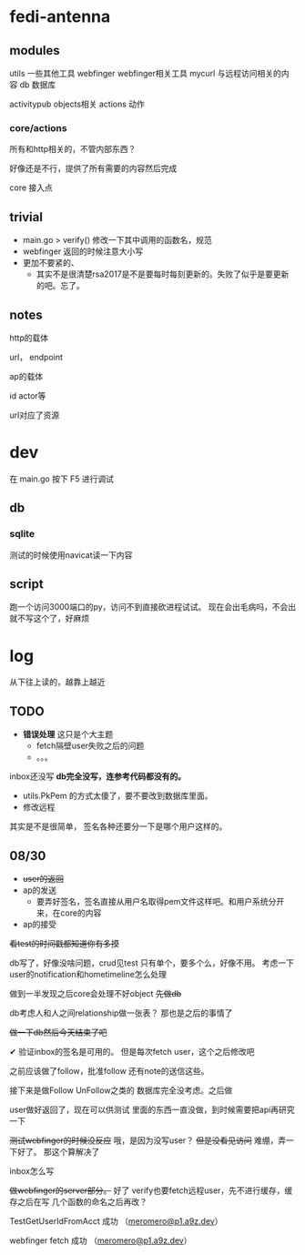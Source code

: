 # fedi-antenna


## modules

utils 一些其他工具
webfinger webfinger相关工具
mycurl 与远程访问相关的内容
db 数据库

activitypub objects相关
actions 动作

### core/actions

所有和http相关的，不管内部东西？

好像还是不行，提供了所有需要的内容然后完成

core 接入点

## trivial 

- main.go > verify() 修改一下其中调用的函数名，规范
- webfinger 返回的时候注意大小写
- 更加不要紧的、
  - 其实不是很清楚rsa2017是不是要每时每刻更新的。失败了似乎是要更新的吧。忘了。

## notes

http的载体

url， endpoint


ap的载体

id actor等


url对应了资源

# dev

在 main.go 按下 F5 进行调试

## db

### sqlite

测试的时候使用navicat读一下内容

## script

跑一个访问3000端口的py，访问不到直接砍进程试试。
现在会出毛病吗，不会出就不写这个了，好麻烦

# log

从下往上读的，越靠上越近

## TODO

- **错误处理** 这只是个大主题
  - fetch隔壁user失败之后的问题
  - 。。。

inbox还没写
**db完全没写，连参考代码都没有的。**

- utils.PkPem 的方式太傻了，要不要改到数据库里面。
- 修改远程

其实是不是很简单，
签名各种还要分一下是哪个用户这样的。


## 08/30

- ~~user的返回~~
- ap的发送
  - 要弄好签名，签名直接从用户名取得pem文件这样吧。和用户系统分开来，在core的内容
- ap的接受

~~看test的时间戳都知道你有多摸~~

db写了，好像没啥问题，crud见test
只有单个，要多个么，好像不用。
考虑一下user的notification和hometimeline怎么处理

做到一半发现之后core会处理不好object
~~先做db~~

db考虑人和人之间relationship做一张表？
那也是之后的事情了

~~做一下db然后今天结束了吧~~

✔ 验证inbox的签名是可用的。
但是每次fetch user，这个之后修改吧

之前应该做了follow，批准follow
还有note的送信这些。

接下来是做Follow UnFollow之类的
数据库完全没考虑。之后做

user做好返回了，现在可以供测试
里面的东西一直没做，到时候需要把api再研究一下

~~测试webfinger的时候没反应~~
哦，是因为没写user？
~~但是没看见访问~~ 难绷，弄一下好了。
那这个算解决了

inbox怎么写

~~做webfinger的server部分。~~ 好了
verify也要fetch远程user，先不进行缓存，缓存之后在写
几个函数的命名之后再改？

TestGetUserIdFromAcct 成功 （meromero@p1.a9z.dev）

webfinger fetch 成功 （meromero@p1.a9z.dev）